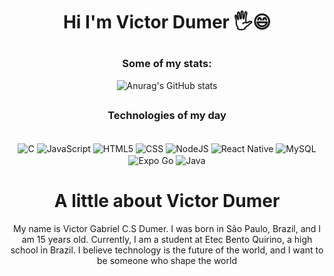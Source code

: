# <p align="center">  Hi I'm Victor Dumer 🖐️😄</p>

<div align="center">
  
  ### Some of my stats:
  
![Anurag's GitHub stats](https://github-readme-stats.vercel.app/api?username=VictorDumer&show_icons=true&theme=radical)

##
</div>

<h3 align="center"><strong>Technologies of my day</strong></h3>
<div align="center" style="display: inline-block;"><br>
  <img align="center" alt="C" src="https://img.shields.io/badge/C-00599C?style=for-the-badge&logo=c&logoColor=white" />
  <img align="center" alt="JavaScript" src="https://img.shields.io/badge/JavaScript-323330?style=for-the-badge&logo=javascript&logoColor=F7DF1E" />
  <img align="center" alt="HTML5" src="https://img.shields.io/badge/HTML5-E34F26?style=for-the-badge&logo=html5&logoColor=white" />
  <img align="center" alt="CSS" src="https://img.shields.io/badge/CSS3-1572B6?style=for-the-badge&logo=css3&logoColor=white" />
  <img align="center" alt="NodeJS" src="https://img.shields.io/badge/Node.js-339933?style=for-the-badge&logo=node.js&logoColor=white" />
  <img align="center" alt="React Native" src="https://img.shields.io/badge/React_Native-20232A?style=for-the-badge&logo=react&logoColor=61DAFB" />
  <img align="center" alt="MySQL" src="https://img.shields.io/badge/MySQL-00758F?style=for-the-badge&logo=mysql&logoColor=white" />
  <img align="center" alt="Expo Go" src="https://img.shields.io/badge/Expo-Go-1B1F23?style=for-the-badge&logo=expo&logoColor=white" />
  <img align="center" alt="Java" src="https://img.shields.io/badge/Java-007396?style=for-the-badge&logo=java&logoColor=white" />
</div>


##

<div>
  
  <h1 align="center"> A little about Victor Dumer</h1>
  
  <p align="center"> My name is Victor Gabriel C.S Dumer. I was born in São Paulo, Brazil, and I am 15 years old. Currently, I am a student at Etec Bento Quirino, a high school in Brazil. I believe technology is the future of the world, and I want to be someone who shape the world</p>

</div>
